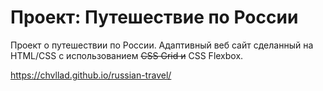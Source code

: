 # Проект: Путешествие по России

Проект о путешествии по России. Адаптивный веб сайт сделанный на HTML/CSS с использованием ~~CSS Grid и~~ CSS Flexbox.

https://chvllad.github.io/russian-travel/
